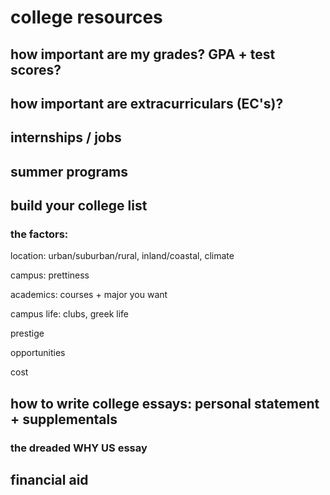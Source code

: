 # college resources

## how important are my grades? GPA + test scores?

## how important are extracurriculars (EC's)? 

## internships / jobs

## summer programs

## build your college list
### the factors:
location: urban/suburban/rural, inland/coastal, climate

campus: prettiness

academics: courses + major you want

campus life: clubs, greek life

prestige

opportunities

cost

## how to write college essays: personal statement + supplementals

### the dreaded WHY US essay

## financial aid
